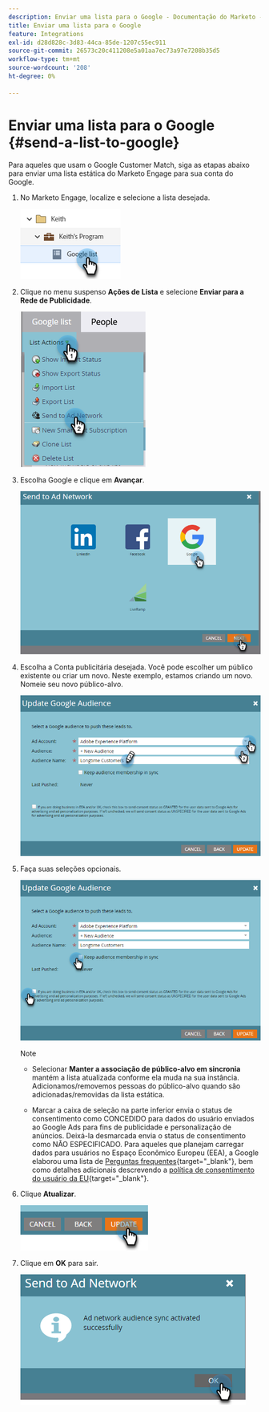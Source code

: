 ```yaml
---
description: Enviar uma lista para o Google - Documentação do Marketo - Documentação do produto
title: Enviar uma lista para o Google
feature: Integrations
exl-id: d28d828c-3d83-44ca-85de-1207c55ec911
source-git-commit: 26573c20c411208e5a01aa7ec73a97e7208b35d5
workflow-type: tm+mt
source-wordcount: '208'
ht-degree: 0%

---
```


# Enviar uma lista para o Google {#send-a-list-to-google}

Para aqueles que usam o Google Customer Match, siga as etapas abaixo para enviar uma lista estática do Marketo Engage para sua conta do Google.

1. No Marketo Engage, localize e selecione a lista desejada.

   ![](assets/send-a-list-to-google-1.png)

1. Clique no menu suspenso **Ações de Lista** e selecione **Enviar para a Rede de Publicidade**.

   ![](assets/send-a-list-to-google-2.png)

1. Escolha Google e clique em **Avançar**.

   ![](assets/send-a-list-to-google-3.png)

1. Escolha a Conta publicitária desejada. Você pode escolher um público existente ou criar um novo. Neste exemplo, estamos criando um novo. Nomeie seu novo público-alvo.

   ![](assets/send-a-list-to-google-4.png)

1. Faça suas seleções opcionais.

   ![](assets/send-a-list-to-google-5.png)

   >[!NOTE]
   >
   >* Selecionar **Manter a associação de público-alvo em sincronia** mantém a lista atualizada conforme ela muda na sua instância. Adicionamos/removemos pessoas do público-alvo quando são adicionadas/removidas da lista estática.
   >
   >* Marcar a caixa de seleção na parte inferior envia o status de consentimento como CONCEDIDO para dados do usuário enviados ao Google Ads para fins de publicidade e personalização de anúncios. Deixá-la desmarcada envia o status de consentimento como NÃO ESPECIFICADO. Para aqueles que planejam carregar dados para usuários no Espaço Econômico Europeu (EEA), a Google elaborou uma lista de [Perguntas frequentes](https://support.google.com/google-ads/answer/14310715){target="_blank"}, bem como detalhes adicionais descrevendo a [política de consentimento do usuário da EU](https://www.google.com/about/company/user-consent-policy/){target="_blank"}.

1. Clique **Atualizar**.

   ![](assets/send-a-list-to-google-6.png)

1. Clique em **OK** para sair.

   ![](assets/send-a-list-to-google-7.png)
